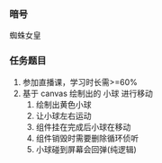 ### 暗号

蜘蛛女皇

### 任务题目

1. 参加直播课，学习时长需>=60%
2. 基于 canvas 绘制出的 小球 进行移动
   1. 绘制出黄色小球
   2. 让小球左右运动
   3. 组件挂在完成后小球在移动
   4. 组件销毁时需要删除循环侦听
   5. 小球碰到屏幕会回弹(纯逻辑)

